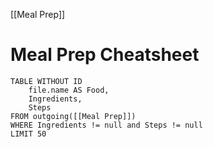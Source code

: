 [[Meal Prep]]

# Meal Prep Cheatsheet
```dataview
TABLE WITHOUT ID
	file.name AS Food,
	Ingredients,
	Steps
FROM outgoing([[Meal Prep]])
WHERE Ingredients != null and Steps != null
LIMIT 50
```